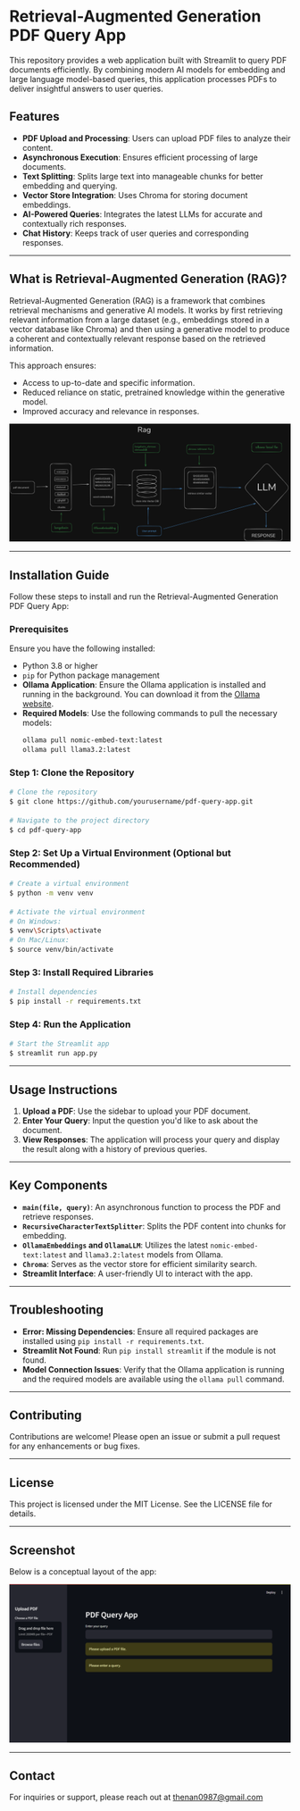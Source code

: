 # Retrieval-Augmented Generation PDF Query App

This repository provides a web application built with Streamlit to query PDF documents efficiently. By combining modern AI models for embedding and large language model-based queries, this application processes PDFs to deliver insightful answers to user queries.

## Features

- **PDF Upload and Processing**: Users can upload PDF files to analyze their content.
- **Asynchronous Execution**: Ensures efficient processing of large documents.
- **Text Splitting**: Splits large text into manageable chunks for better embedding and querying.
- **Vector Store Integration**: Uses Chroma for storing document embeddings.
- **AI-Powered Queries**: Integrates the latest LLMs for accurate and contextually rich responses.
- **Chat History**: Keeps track of user queries and corresponding responses.

---

## What is Retrieval-Augmented Generation (RAG)?

Retrieval-Augmented Generation (RAG) is a framework that combines retrieval mechanisms and generative AI models. It works by first retrieving relevant information from a large dataset (e.g., embeddings stored in a vector database like Chroma) and then using a generative model to produce a coherent and contextually relevant response based on the retrieved information.

This approach ensures:

- Access to up-to-date and specific information.
- Reduced reliance on static, pretrained knowledge within the generative model.
- Improved accuracy and relevance in responses.

![RAG](assets/rag.png)

---

## Installation Guide

Follow these steps to install and run the Retrieval-Augmented Generation PDF Query App:

### Prerequisites
Ensure you have the following installed:

- Python 3.8 or higher
- `pip` for Python package management
- **Ollama Application**: Ensure the Ollama application is installed and running in the background. You can download it from the [Ollama website](https://ollama.ai).
- **Required Models**: Use the following commands to pull the necessary models:
  ```bash
  ollama pull nomic-embed-text:latest
  ollama pull llama3.2:latest
  ```

### Step 1: Clone the Repository
```bash
# Clone the repository
$ git clone https://github.com/yourusername/pdf-query-app.git

# Navigate to the project directory
$ cd pdf-query-app
```

### Step 2: Set Up a Virtual Environment (Optional but Recommended)
```bash
# Create a virtual environment
$ python -m venv venv

# Activate the virtual environment
# On Windows:
$ venv\Scripts\activate
# On Mac/Linux:
$ source venv/bin/activate
```

### Step 3: Install Required Libraries
```bash
# Install dependencies
$ pip install -r requirements.txt
```

### Step 4: Run the Application
```bash
# Start the Streamlit app
$ streamlit run app.py
```

---

## Usage Instructions

1. **Upload a PDF**: Use the sidebar to upload your PDF document.
2. **Enter Your Query**: Input the question you'd like to ask about the document.
3. **View Responses**: The application will process your query and display the result along with a history of previous queries.

---

## Key Components

- **`main(file, query)`**: An asynchronous function to process the PDF and retrieve responses.
- **`RecursiveCharacterTextSplitter`**: Splits the PDF content into chunks for embedding.
- **`OllamaEmbeddings` and `OllamaLLM`**: Utilizes the latest `nomic-embed-text:latest` and `llama3.2:latest` models from Ollama.
- **`Chroma`**: Serves as the vector store for efficient similarity search.
- **Streamlit Interface**: A user-friendly UI to interact with the app.

---

## Troubleshooting

- **Error: Missing Dependencies**: Ensure all required packages are installed using `pip install -r requirements.txt`.
- **Streamlit Not Found**: Run `pip install streamlit` if the module is not found.
- **Model Connection Issues**: Verify that the Ollama application is running and the required models are available using the `ollama pull` command.

---

## Contributing

Contributions are welcome! Please open an issue or submit a pull request for any enhancements or bug fixes.

---

## License

This project is licensed under the MIT License. See the LICENSE file for details.

---

## Screenshot

Below is a conceptual layout of the app:

![PDF Query App Screenshot](assets/Screenshot.png)

---

## Contact

For inquiries or support, please reach out at thenan0987@gmail.com

